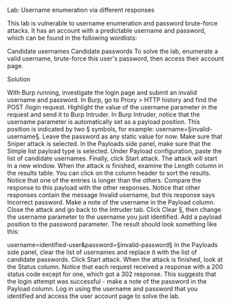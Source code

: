 Lab: Username enumeration via different responses

This lab is vulnerable to username enumeration and password brute-force attacks. It has an account with a predictable username and password, which can be found in the following wordlists:

Candidate usernames
Candidate passwords
To solve the lab, enumerate a valid username, brute-force this user's password, then access their account page.


Solution

With Burp running, investigate the login page and submit an invalid username and password.
In Burp, go to Proxy > HTTP history and find the POST /login request. Highlight the value of the username parameter in the request and send it to Burp Intruder.
In Burp Intruder, notice that the username parameter is automatically set as a payload position. This position is indicated by two § symbols, for example: username=§invalid-username§. Leave the password as any static value for now.
Make sure that Sniper attack is selected.
In the Payloads side panel, make sure that the Simple list payload type is selected.
Under Payload configuration, paste the list of candidate usernames. Finally, click  Start attack. The attack will start in a new window.
When the attack is finished, examine the Length column in the results table. You can click on the column header to sort the results. Notice that one of the entries is longer than the others. Compare the response to this payload with the other responses. Notice that other responses contain the message Invalid username, but this response says Incorrect password. Make a note of the username in the Payload column.
Close the attack and go back to the Intruder tab. Click Clear §, then change the username parameter to the username you just identified. Add a payload position to the password parameter. The result should look something like this:

username=identified-user&password=§invalid-password§
In the Payloads side panel, clear the list of usernames and replace it with the list of candidate passwords. Click  Start attack.
When the attack is finished, look at the Status column. Notice that each request received a response with a 200 status code except for one, which got a 302 response. This suggests that the login attempt was successful - make a note of the password in the Payload column.
Log in using the username and password that you identified and access the user account page to solve the lab.

